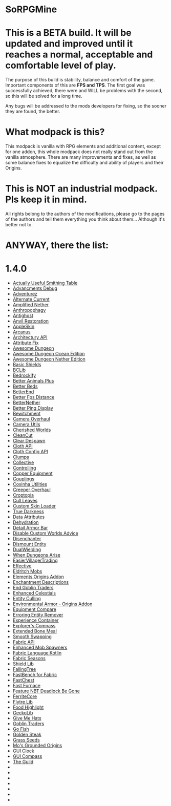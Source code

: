 # SoRPGMine

# This is a BETA build. It will be updated and improved until it reaches a normal, acceptable and comfortable level of play.

The purpose of this build is stability, balance and comfort of the game. Important components of this are **FPS and TPS**. The first goal was successfully achieved, there were and WILL be problems with the second, so this will be solved for a long time.

Any bugs will be addressed to the mods developers for fixing, so the sooner they are found, the better.

# What modpack is this?
This modpack is vanilla with RPG elements and additional content, except for one addon, this whole modpack does not really stand out from the vanilla atmosphere. There are many improvements and fixes, as well as some balance fixes to equalize the difficulty and ability of players and their Origins.

# This is NOT an industrial modpack. Pls keep it in mind.

All rights belong to the authors of the modifications, please go to the pages of the authors and tell them everything you think about them... Although it's better not to.

# ANYWAY, there the list:


# 1.4.0
- [Actually Useful Smithing Table](https://www.curseforge.com/minecraft/mc-mods/actually-useful-smithing-table-fabric/)
- [Advancments Debug](https://www.curseforge.com/minecraft/mc-mods/advancements-debug)
- [Adventurez](https://www.curseforge.com/minecraft/mc-mods/adventurez)
- [Alternate Current](https://www.curseforge.com/minecraft/mc-mods/alternate-current)
- [Amplified Nether](https://www.curseforge.com/minecraft/mc-mods/amplified-nether)
- [Anthropophagy](https://www.curseforge.com/minecraft/mc-mods/anthropophagy)
- [Antighost](https://www.curseforge.com/minecraft/mc-mods/antighost)
- [Anvil Restoration](https://www.curseforge.com/minecraft/mc-mods/anvil-restoration-fabric)
- [AppleSkin](https://www.curseforge.com/minecraft/mc-mods/appleskin)
- [Arcanus](https://www.curseforge.com/minecraft/mc-mods/arcanus)
- [Architectury API](https://www.curseforge.com/minecraft/mc-mods/architectury-fabric)
- [Attribute Fix](https://www.curseforge.com/minecraft/mc-mods/attribute)
- [Awesome Dungeon](https://www.curseforge.com/minecraft/mc-mods/awesome-dungeon-fabric)
- [Awesome Dungeon Ocean Edition](https://www.curseforge.com/minecraft/mc-mods/awesome-dungeon-edition-ocean-fabric)
- [Awesome Dungeon Nether Edition](https://www.curseforge.com/minecraft/mc-mods/awesome-dungeon-nether-fabric)
- [Basic Shields](https://www.curseforge.com/minecraft/mc-mods/basic-shields-fabric)
- [BCLib](https://www.curseforge.com/minecraft/mc-mods/bclib)
- [Bedrockify](https://www.curseforge.com/minecraft/mc-mods/bedrockify)
- [Better Animals Plus](https://www.curseforge.com/minecraft/mc-mods/betteranimalsplus)
- [Better Beds](https://www.curseforge.com/minecraft/mc-mods/better-beds)
- [BetterEnd](https://www.curseforge.com/minecraft/mc-mods/betterend)
- [Better Fps Distance](https://www.curseforge.com/minecraft/mc-mods/better-fps-render-distance)
- [BetterNether](https://www.curseforge.com/minecraft/mc-mods/betternether)
- [Better Ping Display](https://www.curseforge.com/minecraft/mc-mods/better-ping-display-fabric)
- [Bewitchment](https://www.curseforge.com/minecraft/mc-mods/bewitchment)
- [Camera Overhaul](https://www.curseforge.com/minecraft/mc-mods/cameraoverhaul)
- [Camera Utils](https://www.curseforge.com/minecraft/mc-mods/camera-utils)
- [Cherished Worlds](https://www.curseforge.com/minecraft/mc-mods/cherished-worlds-fabric)
- [CleanCut](https://www.curseforge.com/minecraft/mc-mods/cleancut)
- [Clear Despawn](https://www.curseforge.com/minecraft/mc-mods/clear-despawn-fabric)
- [Cloth API](https://www.curseforge.com/minecraft/mc-mods/cloth-api)
- [Cloth Config API](https://www.curseforge.com/minecraft/mc-mods/cloth-config)
- [Clumps](https://www.curseforge.com/minecraft/mc-mods/clumps)
- [Collective](https://www.curseforge.com/minecraft/mc-mods/collective-fabric)
- [Controlling](https://www.curseforge.com/minecraft/mc-mods/controlling)
- [Copper Equipment](https://www.curseforge.com/minecraft/mc-mods/copper-equipment)
- [Couplings](https://www.curseforge.com/minecraft/mc-mods/couplings)
- [Coxinha Utilities](https://www.curseforge.com/minecraft/mc-mods/coxinha-utilities)
- [Creeper Overhaul](https://www.curseforge.com/minecraft/mc-mods/creeper-overhaul)
- [Croptopia](https://www.curseforge.com/minecraft/mc-mods/croptopia-fabric)
- [Cull Leaves](https://www.curseforge.com/minecraft/mc-mods/cull-leaves)
- [Custom Skin Loader](https://www.curseforge.com/minecraft/mc-mods/customskinloader)
- [True Darkness](https://www.curseforge.com/minecraft/mc-mods/true-darkness)
- [Data Attributes](https://www.curseforge.com/minecraft/mc-mods/data-attributes)
- [Dehydration](https://www.curseforge.com/minecraft/mc-mods/dehydration)
- [Detail Armor Bar](https://www.curseforge.com/minecraft/mc-mods/detail-armor-bar)
- [Disable Custom Worlds Advice](https://www.curseforge.com/minecraft/mc-mods/fabric-disable-custom-worlds-advice)
- [Disenchanter](https://www.curseforge.com/minecraft/mc-mods/disenchanter)
- [Dismount Entity](https://www.curseforge.com/minecraft/mc-mods/dismount-entity-fabric)
- [DualWielding](https://www.curseforge.com/minecraft/mc-mods/dualwielding)
- [When Dungeons Arise](https://www.curseforge.com/minecraft/mc-mods/when-dungeons-arise-fabric)
- [EasierVillagerTrading](https://www.curseforge.com/minecraft/mc-mods/easiervillagertrading)
- [Effective](https://www.curseforge.com/minecraft/mc-mods/effective)
- [Eldritch Mobs](https://www.curseforge.com/minecraft/mc-mods/eldritch-mobs)
- [Elements Origins Addon](https://www.curseforge.com/minecraft/mc-mods/elements-an-origins-addon)
- [Enchantment Descriptions](https://www.curseforge.com/minecraft/mc-mods/enchantment-descriptions)
- [End Goblin Traders](https://www.curseforge.com/minecraft/mc-mods/end-goblin-traders-fabric)
- [Enhanced Celestials](https://www.curseforge.com/minecraft/mc-mods/enhanced-celestials-fabric)
- [Entity Culling](https://www.curseforge.com/minecraft/mc-mods/entityculling)
- [Environmental Armor - Origins Addon](https://www.curseforge.com/minecraft/mc-mods/origins-environmental-armor-1-18-1-port)
- [Equipment Compare](https://www.curseforge.com/minecraft/mc-mods/equipment-compare-fabric)
- [Erroring Entity Remover](https://www.curseforge.com/minecraft/mc-mods/erroring-entity-remover)
- [Experience Container](https://www.curseforge.com/minecraft/mc-mods/expcontainer)
- [Explorer's Compass](https://www.curseforge.com/minecraft/mc-mods/explorers-compass)
- [Extended Bone Meal](https://www.curseforge.com/minecraft/mc-mods/extended-bone-meal-fabric)
- [Smooth Swapping](https://www.curseforge.com/minecraft/mc-mods/smooth-swapping)
- [Fabric API](https://www.curseforge.com/minecraft/mc-mods/fabric-api)
- [Enhanced Mob Spawners](https://www.curseforge.com/minecraft/mc-mods/enhanced-mob-spawners)
- [Fabric Language Kotlin](https://www.curseforge.com/minecraft/mc-mods/fabric-language-kotlin)
- [Fabric Seasons](https://www.curseforge.com/minecraft/mc-mods/fabric-seasons)
- [Shield Lib](https://www.curseforge.com/minecraft/mc-mods/fabric-shield-lib)
- [FallingTree](https://www.curseforge.com/minecraft/mc-mods/falling-tree)
- [FastBench for Fabric](https://www.curseforge.com/minecraft/mc-mods/fastbench-for-fabric)
- [FastChest](https://www.curseforge.com/minecraft/mc-mods/fastchest)
- [Fast Furnace](https://www.curseforge.com/minecraft/mc-mods/fast-furnace-for-fabric)
- [Feature NBT Deadlock Be Gone](https://www.curseforge.com/minecraft/mc-mods/feature-nbt-deadlock-be-gone)
- [FerriteCore](https://www.curseforge.com/minecraft/mc-mods/ferritecore-fabric)
- [Flytre Lib](https://www.curseforge.com/minecraft/mc-mods/lib)
- [Food Highlight](https://www.curseforge.com/minecraft/mc-mods/food-highlight)
- [GeckoLib](https://www.curseforge.com/minecraft/mc-mods/geckolib)
- [Give Me Hats](https://www.curseforge.com/minecraft/mc-mods/give-me-hats)
- [Goblin Traders](https://www.curseforge.com/minecraft/mc-mods/goblin-traders-fabric)
- [Go Fish](https://www.curseforge.com/minecraft/mc-mods/go-fish)
- [Golden Steak](https://www.curseforge.com/minecraft/mc-mods/golden-steak)
- [Grass Seeds](https://www.curseforge.com/minecraft/mc-mods/grass-seeds-fabric)
- [Mo's Grounded Origins](https://www.curseforge.com/minecraft/mc-mods/grounded-origins-fabric)
- [GUI Clock](https://www.curseforge.com/minecraft/mc-mods/gui-clock-fabric-version)
- [GUI Compass](https://www.curseforge.com/minecraft/mc-mods/gui-compass-fabric-version)
- [The Guild](https://www.curseforge.com/minecraft/mc-mods/guild)
- [](url)
- [](url)
- [](url)
- [](url)
- [](url)
- [](url)
- 

